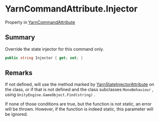 # YarnCommandAttribute.Injector

Property in [YarnCommandAttribute](/api/csharp/yarn.unity.yarncommandattribute.md)

## Summary


Override the state injector for this command only.


```csharp
public string Injector { get; set; }
```

## Remarks


If not defined, will use the method marked by
<a href="yarn.unity.yarnstateinjectorattribute.md">YarnStateInjectorAttribute</a>  on the class, or if that
is not defined and the class subclasses
<code>MonoBehaviour</code> , using
<code>UnityEngine.GameObject.Find(string)</code> .

If none of those conditions are true, but the function is not
static, an error will be thrown. However, if the function is
indeed static, this parameter will be ignored.


